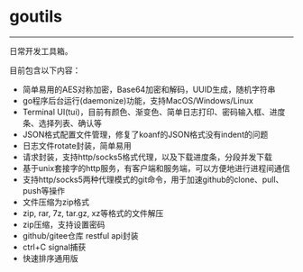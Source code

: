 # goutils
------------------
日常开发工具箱。

目前包含以下内容：
- 简单易用的AES对称加密，Base64加密和解码，UUID生成，随机字符串
- go程序后台运行(daemonize)功能，支持MacOS/Windows/Linux
- Terminal UI(tui)，目前有颜色、渐变色、简单日志打印、密码输入框、进度条、选择列表、确认等
- JSON格式配置文件管理，修复了koanf的JSON格式没有indent的问题
- 日志文件rotate封装，简单易用
- 请求封装，支持http/socks5格式代理，以及下载进度条，分段并发下载
- 基于unix套接字的http服务，有客户端和服务端，可以方便地进行进程间通信
- 支持http/socks5两种代理模式的git命令，用于加速github的clone、pull、push等操作
- 文件压缩为zip格式
- zip, rar, 7z, tar.gz, xz等格式的文件解压
- zip压缩，支持设置密码
- github/gitee仓库 restful api封装
- ctrl+C signal捕获
- 快速排序通用版
